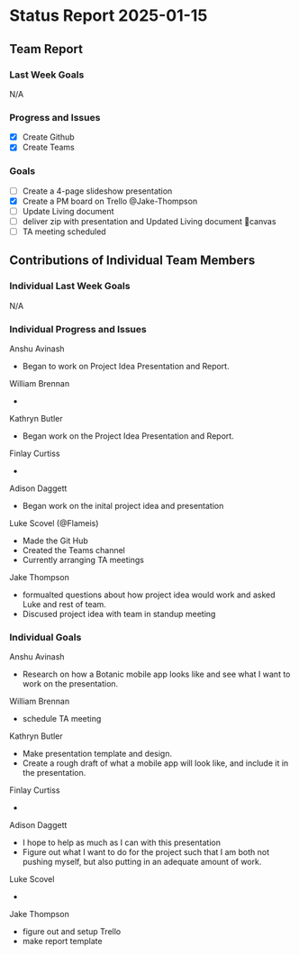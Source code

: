 # Status Report 2025-01-15

<!-- filename format is YYYYMMDD.md -->

<!-- Both sections should have the following three subsections. Each subsection is best organized as bullet points, though you can write a paragraph instead.   -->

## Team Report
<!-- status update for your TA, including an agenda for the project standup meeting -->

### Last Week Goals
<!-- The first subsection is easy. It should be an exact copy of the third section from last week (i.e., goals from a week ago). It is empty for the first week -->

N/A

### Progress and Issues

<!-- The second subsection reports on progress and issues: what you did, what worked, what you learned, where you had trouble, and where you are stuck -->

- [x] Create Github
- [x] Create Teams

### Goals

<!-- The third subsection should outline your plans and goals for the following week. Each bullet point should include a measurable task and a time estimate. You may use nested bullet points for parts of a larger task. No bottom-level time estimate should be greater than 3 days. If a task would be larger, think about a logical way to break it down and to have insight into progress. If tasks from one week aren’t yet complete, they should roll over into tasks for the next week, with an updated estimate for time to completion.
For the weekly report, this third subsection should be higher-level and indicate who is responsible for what tasks. Also, it’s good to include longer-term goals in this list as well, to keep the bigger picture in mind and plan beyond just the next week.  -->

- [ ] Create a 4-page slideshow presentation
- [X] Create a PM board on Trello @Jake-Thompson
- [ ] Update Living document
- [ ] deliver zip with presentation and Updated Living document 🚚canvas
- [ ] TA meeting scheduled

## Contributions of Individual Team Members

### Individual Last Week Goals

<!-- The first subsection is easy. It should be an exact copy of the third section from last week (i.e., goals from a week ago). It is empty for the first week -->

N/A

### Individual Progress and Issues

<!-- The second subsection reports on progress and issues: what you did, what worked, what you learned, where you had trouble, and where you are stuck -->

Anshu Avinash

- Began to work on Project Idea Presentation and Report. 

William Brennan

-

Kathryn Butler

- Began work on the Project Idea Presentation and Report.

Finlay Curtiss

-

Adison Daggett

- Began work on the inital project idea and presentation

Luke Scovel (@Flameis)

- Made the Git Hub
- Created the Teams channel
- Currently arranging TA meetings

Jake Thompson

- formualted questions about how project idea would work and asked Luke and rest of team.
- Discused project idea with team in standup meeting

### Individual Goals

<!-- The third subsection should outline your plans and goals for the following week. Each bullet point should include a measurable task and a time estimate. You may use nested bullet points for parts of a larger task. No bottom-level time estimate should be greater than 3 days. If a task would be larger, think about a logical way to break it down and to have insight into progress. If tasks from one week aren’t yet complete, they should roll over into tasks for the next week, with an updated estimate for time to completion.
For the weekly report, this third subsection should be higher-level and indicate who is responsible for what tasks. Also, it’s good to include longer-term goals in this list as well, to keep the bigger picture in mind and plan beyond just the next week.  -->

Anshu Avinash

- Research on how a Botanic mobile app looks like and see what I want to work on the presentation. 

William Brennan

- schedule TA meeting

Kathryn Butler

- Make presentation template and design.
- Create a rough draft of what a mobile app will look like, and include it in the presentation.

Finlay Curtiss

-

Adison Daggett

- I hope to help as much as I can with this presentation
- Figure out what I want to do for the project such that I am both not pushing myself, but also putting in an adequate amount of work.

Luke Scovel

-

Jake Thompson

- figure out and setup Trello
- make report template

